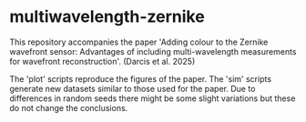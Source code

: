 # multiwavelength-zernike

This repository accompanies the paper 'Adding colour to the Zernike wavefront sensor: Advantages of including multi-wavelength measurements for wavefront reconstruction'. (Darcis et al. 2025)

The 'plot' scripts reproduce the figures of the paper. The 'sim' scripts generate new datasets similar to those used for the paper. Due to differences in random seeds there might be some slight variations but these do not change the conclusions.
